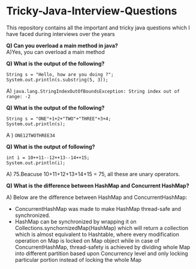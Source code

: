 # Tricky-Java-Interview-Questions
This repository contains all the important and tricky java questions which I have faced during interviews over the years

**Q) Can you overload a main method in java?** <br />
A)Yes, you can overload a main method

**Q) What is the output of the following?**

```
String s = "Hello, how are you doing ?";
System.out.println(s.substring(5, 3));
```
  
  A) `java.lang.StringIndexOutOfBoundsException: String index out of range: -2`

 **Q) What is the output of the following?**
 
 ```
 String s = "ONE"+1+2+"TWO"+"THREE"+3+4;
 System.out.println(s);
 ```
 A ) `ONE12TWOTHREE34`
 
 **Q) What is the output of following?**
 ``` fff
 int i = 10++11--12++13--14++15;
 System.out.println(i);
 ```
 A) 75.Beacuse 10+11+12+13+14+15 = 75, all these are unary operators.
 
  **Q) What is the difference between HashMap and Concurrent HashMap?**
  
  A) Below are the difference between HashMap and ConcurrentHashMap:
- ConcurrentHashMap was made to make HashMap thread-safe and synchronized.   
- HashMap can be synchronized by wrapping it on Collections.synchornizedMap(HashMap) which will return a collection which is almost equivalent to Hashtable, where every modification operation on Map is locked on Map object while in case of ConcurrentHashMap, thread-safety is achieved by dividing whole Map into different partition based upon Concurrency level and only locking particular portion instead of locking the whole Map

